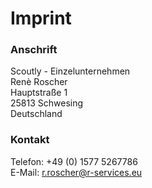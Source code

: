 # Imprint

### Anschrift
Scoutly - Einzelunternehmen<br>
Renè Roscher<br>
Hauptstraße 1<br>
25813 Schwesing<br>
Deutschland<br>

### Kontakt
Telefon: +49 (0) 1577 5267786<br>
E-Mail: r.roscher@r-services.eu
